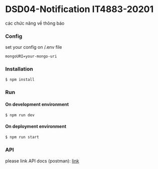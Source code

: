 # DSD04-Notification IT4883-20201
các chức năng về thông báo

### Config
set your config on /.env file
```
mongoURI=your-mongo-uri
```

### Installation 
```sh
$ npm install
```
### Run
#### On development environment
```sh
$ npm run dev
```
#### On deployment environment
```sh
$ npm run start
```
### API
please link API docs (postman): [link](https://documenter.getpostman.com/view/12799829/TVmLBJM8)